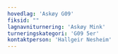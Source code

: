 ```yaml
---
hovedlag: 'Askøy G09'
fiksid: ""
lagnavniturnering: 'Askøy Mink'
turneringskategori: 'G09 5er'
kontaktperson: 'Hallgeir Nesheim'
---
```

